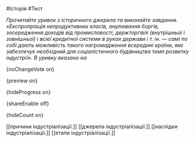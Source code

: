 #Історія #Тест

*Прочитайте уривок з історичного джерела та виконайте завдання. «Експропріація непродуктивних класів, анулювання боргів,  зосередження доходів від промисловості, держторгівлі (внутрішньої і  зовнішньої) і всієї кредитної системи в руках держави і т. ін. — самі по  собі дають можливість такого нагромадження всередині країни, яке  забезпечує необхідний для соціалістичного будівництва темп розвитку  індустрії». В уривку вказано на*

{noChangeVote on}

{preview on}

{hideProgress on}

{shareEnable off}

{hideCount on}

[[причини індустріалізації.]]
[[джерела індустріалізації.]]
[[наслідки індустріалізації.]]
[[етапи індустріалізації.]]

